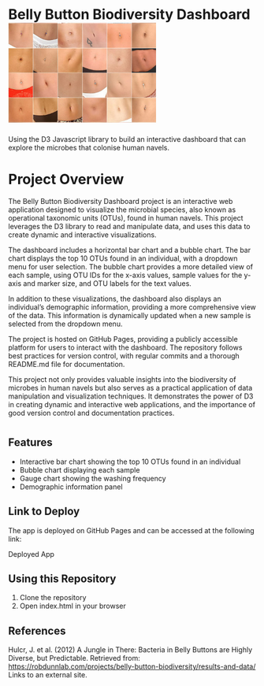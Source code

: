  # Belly Button Biodiversity Dashboard  <img src="images/bevy-of-bellies.jpg" width="300" /> 

Using the D3 Javascript library to build an interactive dashboard that can explore the microbes that colonise human navels.

# Project Overview

The Belly Button Biodiversity Dashboard project is an interactive web application designed to visualize the microbial species, also known as operational taxonomic units (OTUs), found in human navels. This project leverages the D3 library to read and manipulate data, and uses this data to create dynamic and interactive visualizations.

The dashboard includes a horizontal bar chart and a bubble chart. The bar chart displays the top 10 OTUs found in an individual, with a dropdown menu for user selection. The bubble chart provides a more detailed view of each sample, using OTU IDs for the x-axis values, sample values for the y-axis and marker size, and OTU labels for the text values.

In addition to these visualizations, the dashboard also displays an individual’s demographic information, providing a more comprehensive view of the data. This information is dynamically updated when a new sample is selected from the dropdown menu.

The project is hosted on GitHub Pages, providing a publicly accessible platform for users to interact with the dashboard. The repository follows best practices for version control, with regular commits and a thorough README.md file for documentation.

This project not only provides valuable insights into the biodiversity of microbes in human navels but also serves as a practical application of data manipulation and visualization techniques. It demonstrates the power of D3 in creating dynamic and interactive web applications, and the importance of good version control and documentation practices.

#
## Features
  * Interactive bar chart showing the top 10 OTUs found in an individual
  * Bubble chart displaying each sample
  * Gauge chart showing the washing frequency
  * Demographic information panel

##  Link to Deploy
The app is deployed on GitHub Pages and can be accessed at the following link:

Deployed App

## Using this Repository
 1. Clone the repository
 2. Open index.html in your browser

## References
Hulcr, J. et al. (2012) A Jungle in There: Bacteria in Belly Buttons are Highly Diverse, but Predictable. Retrieved from: https://robdunnlab.com/projects/belly-button-biodiversity/results-and-data/ Links to an external site.

